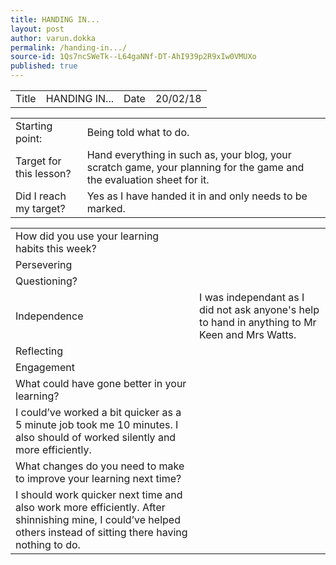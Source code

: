 ```yaml
---
title: HANDING IN...
layout: post
author: varun.dokka
permalink: /handing-in.../
source-id: 1Qs7ncSWeTk--L64gaNNf-DT-AhI939p2R9xIw0VMUXo
published: true
---
```

<table>
  <tr>
    <td>Title</td>
    <td>HANDING IN...</td>
    <td>Date</td>
    <td>20/02/18</td>
  </tr>
</table>


<table>
  <tr>
    <td>Starting point:</td>
    <td>Being told what to do.</td>
  </tr>
  <tr>
    <td>Target for this lesson?</td>
    <td>Hand everything in such as, your blog, your scratch game, your planning for the game and the evaluation sheet for it. </td>
  </tr>
  <tr>
    <td>Did I reach my target? </td>
    <td>Yes as I have handed it in and only needs to be marked. </td>
  </tr>
</table>


<table>
  <tr>
    <td>How did you use your learning habits this week?</td>
    <td></td>
  </tr>
  <tr>
    <td>Persevering</td>
    <td></td>
  </tr>
  <tr>
    <td>Questioning?</td>
    <td></td>
  </tr>
  <tr>
    <td>Independence</td>
    <td>I was independant as I did not ask anyone's help to hand in anything to Mr Keen and Mrs Watts.</td>
  </tr>
  <tr>
    <td>Reflecting</td>
    <td></td>
  </tr>
  <tr>
    <td>Engagement</td>
    <td></td>
  </tr>
  <tr>
    <td>What could have gone better in your learning?</td>
    <td></td>
  </tr>
  <tr>
    <td>I could’ve worked a bit quicker as a 5 minute job took me 10 minutes. I also should of worked silently and more efficiently. </td>
    <td></td>
  </tr>
  <tr>
    <td>What changes do you need to make to improve your learning next time?</td>
    <td></td>
  </tr>
  <tr>
    <td>I should work quicker next time and also work more efficiently. After shinnishing mine, I could’ve helped others instead of sitting there having nothing to do.</td>
    <td></td>
  </tr>
</table>


